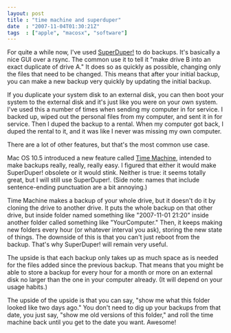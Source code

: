 ```yaml
---
layout: post
title : "time machine and superduper"
date  : "2007-11-04T01:30:21Z"
tags  : ["apple", "macosx", "software"]
---
```

For quite a while now, I've used
[SuperDuper!](http://www.shirt-pocket.com/SuperDuper/) to do backups.  It's
basically a nice GUI over a rsync.  The common use it to tell it "make drive B
into an exact duplicate of drive A."  It does so as quickly as possible,
changing only the files that need to be changed.  This means that after your
initial backup, you can make a new backup very quickly by updating the initial
backup.

If you duplicate your system disk to an external disk, you can then boot your
system to the external disk and it's just like you were on your own system.
I've used this a number of times when sending my computer in for service.  I
backed up, wiped out the personal files from my computer, and sent it in for
service.  Then I duped the backup to a rental.  When my computer got back, I
duped the rental to it, and it was like I never was missing my own computer.

There are a lot of other features, but that's the most common use case.

Mac OS 10.5 introduced a new feature called [Time
Machine](http://www.apple.com/macosx/features/timemachine.html), intended to
make backups really, really, really easy.  I figured that either it would make
SuperDuper! obsolete or it would stink.  Neither is true: it seems totally
great, but I will still use SuperDuper!.  (Side note:  names that include
sentence-ending punctuation are a bit annoying.)

Time Machine makes a backup of your whole drive, but it doesn't do it by
cloning the drive to another drive.  It puts the whole backup on that other
drive, but inside folder named something like "2007-11-01 21:20" inside another
folder called something like "YourComputer."  Then, it keeps making new folders
every hour (or whatever interval you ask), storing the new state of things.
The downside of this is that you can't just reboot from the backup.  That's why
SuperDuper! will remain very useful.

The upside is that each backup only takes up as much space as is needed for the
files added since the previous backup.  That means that you might be able to
store a backup for every hour for a month or more on an external disk no larger
than the one in your computer already.  (It will depend on your usage habits.)

The upside of the upside is that you can say, "show me what this folder looked
like two days ago."  You don't need to dig up your backups from that date, you
just say, "show me old versions of this folder," and roll the time machine back
until you get to the date you want.  Awesome!

